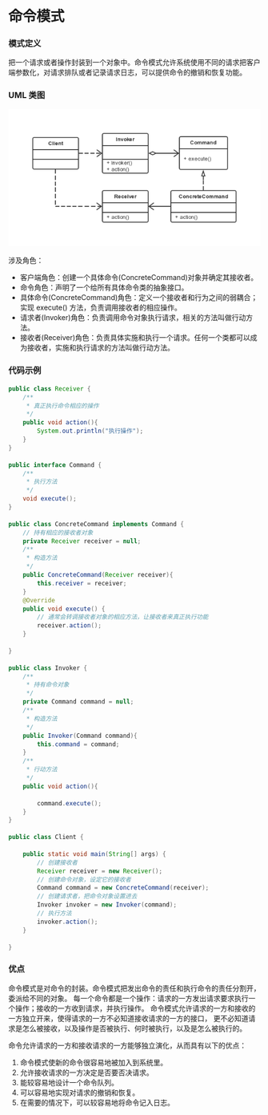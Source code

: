 命令模式
===

### 模式定义

把一个请求或者操作封装到一个对象中。命令模式允许系统使用不同的请求把客户端参数化，对请求排队或者记录请求日志，可以提供命令的撤销和恢复功能。

### UML 类图

![Alt text](img/command.png)

涉及角色：

- 客户端角色：创建一个具体命令(ConcreteCommand)对象并确定其接收者。
- 命令角色：声明了一个给所有具体命令类的抽象接口。
- 具体命令(ConcreteCommand)角色：定义一个接收者和行为之间的弱耦合；实现 execute() 方法，负责调用接收者的相应操作。
- 请求者(Invoker)角色：负责调用命令对象执行请求，相关的方法叫做行动方法。
- 接收者(Receiver)角色：负责具体实施和执行一个请求。任何一个类都可以成为接收者，实施和执行请求的方法叫做行动方法。

### 代码示例

```java
public class Receiver {
    /**
     * 真正执行命令相应的操作
     */
    public void action(){
        System.out.println("执行操作");
    }
}

public interface Command {
    /**
     * 执行方法
     */
    void execute();
}

public class ConcreteCommand implements Command {
    // 持有相应的接收者对象
    private Receiver receiver = null;
    /**
     * 构造方法
     */
    public ConcreteCommand(Receiver receiver){
        this.receiver = receiver;
    }
    @Override
    public void execute() {
        // 通常会转调接收者对象的相应方法，让接收者来真正执行功能
        receiver.action();
    }

}

public class Invoker {
    /**
     * 持有命令对象
     */
    private Command command = null;
    /**
     * 构造方法
     */
    public Invoker(Command command){
        this.command = command;
    }
    /**
     * 行动方法
     */
    public void action(){

        command.execute();
    }
}

public class Client {

    public static void main(String[] args) {
        // 创建接收者
        Receiver receiver = new Receiver();
        // 创建命令对象，设定它的接收者
        Command command = new ConcreteCommand(receiver);
        // 创建请求者，把命令对象设置进去
        Invoker invoker = new Invoker(command);
        // 执行方法
        invoker.action();
    }

}
```

### 优点

命令模式是对命令的封装。命令模式把发出命令的责任和执行命令的责任分割开，委派给不同的对象。
每一个命令都是一个操作：请求的一方发出请求要求执行一个操作；接收的一方收到请求，并执行操作。
命令模式允许请求的一方和接收的一方独立开来，使得请求的一方不必知道接收请求的一方的接口，
更不必知道请求是怎么被接收，以及操作是否被执行、何时被执行，以及是怎么被执行的。

命令允许请求的一方和接收请求的一方能够独立演化，从而具有以下的优点：

1. 命令模式使新的命令很容易地被加入到系统里。
2. 允许接收请求的一方决定是否要否决请求。
3. 能较容易地设计一个命令队列。
4. 可以容易地实现对请求的撤销和恢复。
5. 在需要的情况下，可以较容易地将命令记入日志。
